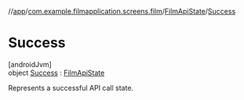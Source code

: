 //[app](../../../../index.md)/[com.example.filmapplication.screens.film](../../index.md)/[FilmApiState](../index.md)/[Success](index.md)

# Success

[androidJvm]\
object [Success](index.md) : [FilmApiState](../index.md)

Represents a successful API call state.
